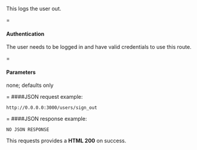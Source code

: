 This logs the user out.

=
#### Authentication

The user needs to be logged in and have valid credentials to use this route.

=
#### Parameters

none; defaults only

=
####JSON request example:
```
http://0.0.0.0:3000/users/sign_out
```

=
####JSON response example:

```
NO JSON RESPONSE
```

This requests provides a <strong>HTML 200</strong> on success.